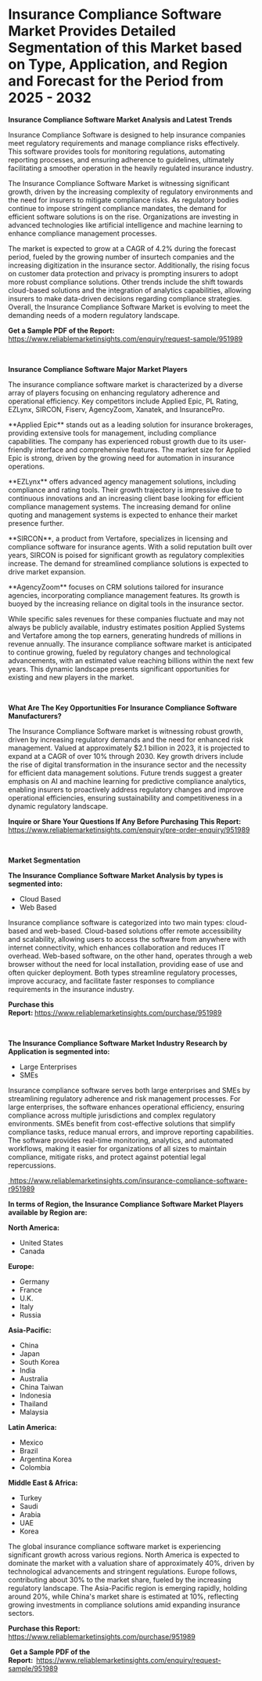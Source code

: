 <p><h1>Insurance Compliance Software Market Provides Detailed Segmentation of this Market based on Type, Application, and Region and Forecast for the Period from 2025 - 2032</h1></p><p><strong>Insurance Compliance Software Market Analysis and Latest Trends</strong></p>
<p><p>Insurance Compliance Software is designed to help insurance companies meet regulatory requirements and manage compliance risks effectively. This software provides tools for monitoring regulations, automating reporting processes, and ensuring adherence to guidelines, ultimately facilitating a smoother operation in the heavily regulated insurance industry. </p><p>The Insurance Compliance Software Market is witnessing significant growth, driven by the increasing complexity of regulatory environments and the need for insurers to mitigate compliance risks. As regulatory bodies continue to impose stringent compliance mandates, the demand for efficient software solutions is on the rise. Organizations are investing in advanced technologies like artificial intelligence and machine learning to enhance compliance management processes.</p><p>The market is expected to grow at a CAGR of 4.2% during the forecast period, fueled by the growing number of insurtech companies and the increasing digitization in the insurance sector. Additionally, the rising focus on customer data protection and privacy is prompting insurers to adopt more robust compliance solutions. Other trends include the shift towards cloud-based solutions and the integration of analytics capabilities, allowing insurers to make data-driven decisions regarding compliance strategies. Overall, the Insurance Compliance Software Market is evolving to meet the demanding needs of a modern regulatory landscape.</p></p>
<p><strong>Get a Sample PDF of the Report:&nbsp;</strong> <a href="https://www.reliablemarketinsights.com/enquiry/request-sample/951989?utm_campaign=3567&utm_medium=2&utm_source=Github&utm_content=ia&utm_term=17042025&utm_id=insurance-compliance-software">https://www.reliablemarketinsights.com/enquiry/request-sample/951989</a></p>
<p>&nbsp;</p>
<p><strong>Insurance Compliance Software Major Market Players</strong></p>
<p><p>The insurance compliance software market is characterized by a diverse array of players focusing on enhancing regulatory adherence and operational efficiency. Key competitors include Applied Epic, PL Rating, EZLynx, SIRCON, Fiserv, AgencyZoom, Xanatek, and InsurancePro.</p><p>**Applied Epic** stands out as a leading solution for insurance brokerages, providing extensive tools for management, including compliance capabilities. The company has experienced robust growth due to its user-friendly interface and comprehensive features. The market size for Applied Epic is strong, driven by the growing need for automation in insurance operations.</p><p>**EZLynx** offers advanced agency management solutions, including compliance and rating tools. Their growth trajectory is impressive due to continuous innovations and an increasing client base looking for efficient compliance management systems. The increasing demand for online quoting and management systems is expected to enhance their market presence further.</p><p>**SIRCON**, a product from Vertafore, specializes in licensing and compliance software for insurance agents. With a solid reputation built over years, SIRCON is poised for significant growth as regulatory complexities increase. The demand for streamlined compliance solutions is expected to drive market expansion.</p><p>**AgencyZoom** focuses on CRM solutions tailored for insurance agencies, incorporating compliance management features. Its growth is buoyed by the increasing reliance on digital tools in the insurance sector.</p><p>While specific sales revenues for these companies fluctuate and may not always be publicly available, industry estimates position Applied Systems and Vertafore among the top earners, generating hundreds of millions in revenue annually. The insurance compliance software market is anticipated to continue growing, fueled by regulatory changes and technological advancements, with an estimated value reaching billions within the next few years. This dynamic landscape presents significant opportunities for existing and new players in the market.</p></p>
<p>&nbsp;</p>
<p><strong>What Are The Key Opportunities For Insurance Compliance Software Manufacturers?</strong></p>
<p><p>The Insurance Compliance Software market is witnessing robust growth, driven by increasing regulatory demands and the need for enhanced risk management. Valued at approximately $2.1 billion in 2023, it is projected to expand at a CAGR of over 10% through 2030. Key growth drivers include the rise of digital transformation in the insurance sector and the necessity for efficient data management solutions. Future trends suggest a greater emphasis on AI and machine learning for predictive compliance analytics, enabling insurers to proactively address regulatory changes and improve operational efficiencies, ensuring sustainability and competitiveness in a dynamic regulatory landscape.</p></p>
<p><strong>Inquire or Share Your Questions If Any Before Purchasing This Report:</strong> <a href="https://www.reliablemarketinsights.com/enquiry/pre-order-enquiry/951989?utm_campaign=3567&utm_medium=2&utm_source=Github&utm_content=ia&utm_term=17042025&utm_id=insurance-compliance-software">https://www.reliablemarketinsights.com/enquiry/pre-order-enquiry/951989</a></p>
<p>&nbsp;</p>
<p><strong>Market Segmentation</strong></p>
<p><strong>The Insurance Compliance Software Market Analysis by types is segmented into:</strong></p>
<p><ul><li>Cloud Based</li><li>Web Based</li></ul></p>
<p><p>Insurance compliance software is categorized into two main types: cloud-based and web-based. Cloud-based solutions offer remote accessibility and scalability, allowing users to access the software from anywhere with internet connectivity, which enhances collaboration and reduces IT overhead. Web-based software, on the other hand, operates through a web browser without the need for local installation, providing ease of use and often quicker deployment. Both types streamline regulatory processes, improve accuracy, and facilitate faster responses to compliance requirements in the insurance industry.</p></p>
<p><strong>Purchase this Report:&nbsp;</strong><a href="https://www.reliablemarketinsights.com/purchase/951989?utm_campaign=3567&utm_medium=2&utm_source=Github&utm_content=ia&utm_term=17042025&utm_id=insurance-compliance-software">https://www.reliablemarketinsights.com/purchase/951989</a></p>
<p>&nbsp;</p>
<p><strong>The Insurance Compliance Software Market Industry Research by Application is segmented into:</strong></p>
<p><ul><li>Large Enterprises</li><li>SMEs</li></ul></p>
<p><p>Insurance compliance software serves both large enterprises and SMEs by streamlining regulatory adherence and risk management processes. For large enterprises, the software enhances operational efficiency, ensuring compliance across multiple jurisdictions and complex regulatory environments. SMEs benefit from cost-effective solutions that simplify compliance tasks, reduce manual errors, and improve reporting capabilities. The software provides real-time monitoring, analytics, and automated workflows, making it easier for organizations of all sizes to maintain compliance, mitigate risks, and protect against potential legal repercussions.</p></p>
<p><a href="https://www.reliablemarketinsights.com/insurance-compliance-software-r951989?utm_campaign=3567&utm_medium=2&utm_source=Github&utm_content=ia&utm_term=17042025&utm_id=insurance-compliance-software">&nbsp;https://www.reliablemarketinsights.com/insurance-compliance-software-r951989</a></p>
<p><strong>In terms of Region, the Insurance Compliance Software Market Players available by Region are:</strong></p>
<p>
    <p> <strong> North America: </strong>
        <ul>
            <li>United States</li>
            <li>Canada</li>
        </ul>
        </p> 
    <p> <strong> Europe: </strong>
        <ul>
            <li>Germany</li>
            <li>France</li>
            <li>U.K.</li>
            <li>Italy</li>
            <li>Russia</li>
        </ul>
        </p> 
    <p> <strong> Asia-Pacific: </strong>
        <ul>
            <li>China</li>
            <li>Japan</li>
            <li>South Korea</li>
            <li>India</li>
            <li>Australia</li>
            <li>China Taiwan</li>
            <li>Indonesia</li>
            <li>Thailand</li>
            <li>Malaysia</li>
        </ul>
        </p> 
    <p> <strong> Latin America: </strong>
        <ul>
            <li>Mexico</li>
            <li>Brazil</li>
            <li>Argentina Korea</li>
            <li>Colombia</li>
        </ul>
        </p> 
    <p> <strong> Middle East & Africa: </strong>
        <ul>
            <li>Turkey</li>
            <li>Saudi</li>
            <li>Arabia</li>
            <li>UAE</li>
            <li>Korea</li>
        </ul>
    </p>
    </p>
<p><p>The global insurance compliance software market is experiencing significant growth across various regions. North America is expected to dominate the market with a valuation share of approximately 40%, driven by technological advancements and stringent regulations. Europe follows, contributing about 30% to the market share, fueled by the increasing regulatory landscape. The Asia-Pacific region is emerging rapidly, holding around 20%, while China's market share is estimated at 10%, reflecting growing investments in compliance solutions amid expanding insurance sectors.</p></p>
<p><strong>Purchase this Report: </strong><a href="https://www.reliablemarketinsights.com/purchase/951989?utm_campaign=3567&utm_medium=2&utm_source=Github&utm_content=ia&utm_term=17042025&utm_id=insurance-compliance-software">https://www.reliablemarketinsights.com/purchase/951989</a></p>
<p>&nbsp;<strong>Get a Sample PDF of the Report:&nbsp;&nbsp;</strong><a href="https://www.reliablemarketinsights.com/enquiry/request-sample/951989?utm_campaign=3567&utm_medium=2&utm_source=Github&utm_content=ia&utm_term=17042025&utm_id=insurance-compliance-software">https://www.reliablemarketinsights.com/enquiry/request-sample/951989</a></p>
<p><strong></strong></p>
<p><p></p><p></p><p></p></p>